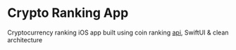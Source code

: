 #  Crypto Ranking App

Cryptocurrency ranking iOS app built using coin ranking [api](https://developers.coinranking.com/api), SwiftUI & clean architecture
